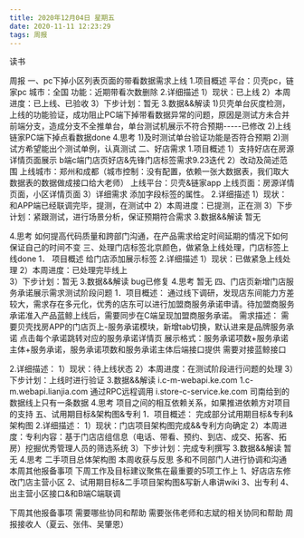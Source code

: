 ```yaml
---
title: 2020年12月04日 星期五
date: 2020-11-11 12:23:29
tags: 周报
---	
```

读书
 
周报
一、pc下掉小区列表页面的带看数据需求上线
  1.项目概述
	平台：贝壳pc，链家pc
	城市：全国
	功能：近期带看次数删除
  2.详细描述
	1）现状：已上线
	2）本周进度：已上线、已验收
	3）下步计划：暂无
  3.数据&&解读
	1)贝壳单台灰度检测，上线的功能验证，成功阻止PC端下掉带看数据异常的问题，原因是测试方未合并前端分支，造成分支不全推单台，单台测试机展示不符合预期-----已修改 
	2)上线链家PC端下掉点看数据done
  4.思考
	1)及时测试单台验证功能是否符合预期
	2)测试方希望能出个测试单例，认真测试
二、好店需求
  1.项目概述
	1）支持好店在房源详情页面展示
		b端c端门店页好店&先锋门店标签需求9.23迭代
	2）改动及简述范围
		上线城市：郑州和成都（城市控制：没有配置，依赖一张大数据表，我们取大数据表的数据做成接口给大老师）
		上线平台：贝壳&链家app
		上线页面：房源详情页面，小区详情页面
	3）详细需求
		添加字段标签的属性。
  2.详细描述
	1）现状：和APP端已经联调完毕，提测，在测试中
	2）本周进度：已提测，正在测
	3）下步计划：紧跟测试，进行场景分析，保证预期符合需求
  3.数据&&解读
	暂无
	
  4.思考
	如何提高代码质量和跨部门沟通，在产品需求给定时间延期的情况下如何保证自己的时间不变
三、处理门店标签北京颜色，做紧急上线处理，门店标签上线done
	1．	项目概述
		给门店添加展示标签
	2.详细描述
		1）现状：已做紧急上线处理
		2）本周进度：已处理完毕线上		
		3）下步计划：暂无
	3.数据&&解读
		bug已修复
	4.思考
		暂无
四、门店页新增门店服务承诺展示需求测试阶段问题
  1．项目概述：
	 	通过线下调研，发现店东间能力方差较大，需求存在多元化，优秀的店东可以进行加盟商服务承诺申请。待加盟商服务承诺准入产品蓝鲸上线后，需要同步在C端呈现加盟商服务承诺。
	需求描述：
		需要贝壳找房APP的门店页上-服务承诺模块，新增tab切换，默认进来是品牌服务承诺
		点击每个承诺跳转对应的服务承诺详情页
		展示格式：服务承诺项数+服务承诺主体+服务承诺，服务承诺项数和服务承诺主体后端接口提供	
		需要对接蓝鲸接口

  2.详细描述：
		1）现状：待上线状态
		2）本周进度：在测试阶段进行问题的处理
		3）下步计划：上线时进行验证
  3.数据&&解读
		i.c-m-webapi.ke.com
		1.c-m.webapi.lianjia.com
		通过RPC远程调用
		i.store-c-service.ke.com
		司南给到的数据线上只有一条数据
  4.思考
	 项目之间的相互依赖关系，如果推进依赖方对项目的支持
五、试用期目标&架构图&专利
	1．项目概述：
		完成部分试用期目标&专利&架构图
	2.详细描述：
		1）现状：门店项目架构图完成&&专利方向确定
		2）本周进度：专利内容：基于门店店组信息（电话、带看、预约、到店、成交、拓客、拓房）挖掘优秀管理人员的筛选系统
		3）下步计划：完成专利撰写
	3.数据&&解读
		暂无
	4.思考
	 二手项目总体架构图
本周收获与反思
	多和不同部门人进行协调和沟通
本周其他报备事项
下周工作及目标建议聚焦在最重要的5项工作上
1、好店店东修改门店主营小区
2、试用期目标&二手项目架构图&写新人串讲wiki
3、出专利
4、出主营小区接口&和B端C端联调

下周其他报备事项
需要哪些协同和帮助
需要张伟老师和志斌的相关协同和帮助
周报接收人（夏云、张伟、吴肇恩）
